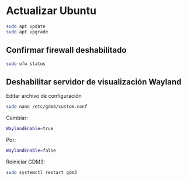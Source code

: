 # Actualizar Ubuntu

```sh
sudo apt update
sudo apt upgrade
```

## Confirmar firewall deshabilitado
```sh
sudo ufw status
```

## Deshabilitar servidor de visualización Wayland

Editar archivo de configuración

```sh
sudo nano /etc/gdm3/custom.conf
```
Cambiar:
```sh
WaylandEnable=true
```
Por:
```sh
WaylandEnable=false
```
Reiniciar GDM3:
```sh
sudo systemctl restart gdm3
```
